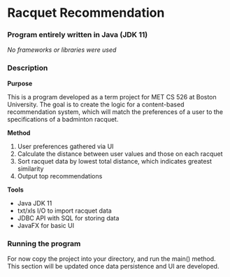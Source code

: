 # Racquet Recommendation

### Program entirely written in Java (JDK 11)
_No frameworks or libraries were used_

### Description

**Purpose**

This is a program developed as a term project for MET CS 526 at Boston University. The goal is to create the logic for a content-based recommendation system, which will match the preferences of a user to the specifications of a badminton racquet.

**Method**

1. User preferences gathered via UI
2. Calculate the distance between user values and those on each racquet
3. Sort racquet data by lowest total distance, which indicates greatest similarity
4. Output top recommendations

**Tools**

* Java JDK 11
* txt/xls I/O to import racquet data
* JDBC API with SQL for storing data
* JavaFX for basic UI

### Running the program

For now copy the project into your directory, and run the main() method. This section will be updated once data persistence and UI are developed.